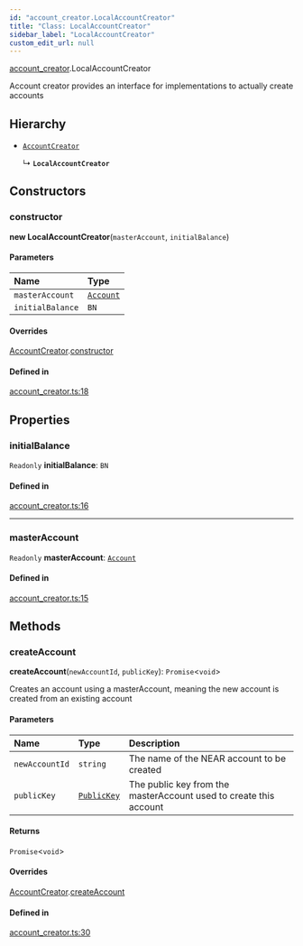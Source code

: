 ```yaml
---
id: "account_creator.LocalAccountCreator"
title: "Class: LocalAccountCreator"
sidebar_label: "LocalAccountCreator"
custom_edit_url: null
---
```


[account_creator](../modules/account_creator.md).LocalAccountCreator

Account creator provides an interface for implementations to actually create accounts

## Hierarchy

- [`AccountCreator`](account_creator.AccountCreator.md)

  ↳ **`LocalAccountCreator`**

## Constructors

### constructor

**new LocalAccountCreator**(`masterAccount`, `initialBalance`)

#### Parameters

| Name | Type |
| :------ | :------ |
| `masterAccount` | [`Account`](account.Account.md) |
| `initialBalance` | `BN` |

#### Overrides

[AccountCreator](account_creator.AccountCreator.md).[constructor](account_creator.AccountCreator.md#constructor)

#### Defined in

[account_creator.ts:18](https://github.com/near/near-api-js/blob/ecc6fa8f/packages/near-api-js/src/account_creator.ts#L18)

## Properties

### initialBalance

 `Readonly` **initialBalance**: `BN`

#### Defined in

[account_creator.ts:16](https://github.com/near/near-api-js/blob/ecc6fa8f/packages/near-api-js/src/account_creator.ts#L16)

___

### masterAccount

 `Readonly` **masterAccount**: [`Account`](account.Account.md)

#### Defined in

[account_creator.ts:15](https://github.com/near/near-api-js/blob/ecc6fa8f/packages/near-api-js/src/account_creator.ts#L15)

## Methods

### createAccount

**createAccount**(`newAccountId`, `publicKey`): `Promise`<`void`\>

Creates an account using a masterAccount, meaning the new account is created from an existing account

#### Parameters

| Name | Type | Description |
| :------ | :------ | :------ |
| `newAccountId` | `string` | The name of the NEAR account to be created |
| `publicKey` | [`PublicKey`](utils_key_pair.PublicKey.md) | The public key from the masterAccount used to create this account |

#### Returns

`Promise`<`void`\>

#### Overrides

[AccountCreator](account_creator.AccountCreator.md).[createAccount](account_creator.AccountCreator.md#createaccount)

#### Defined in

[account_creator.ts:30](https://github.com/near/near-api-js/blob/ecc6fa8f/packages/near-api-js/src/account_creator.ts#L30)
